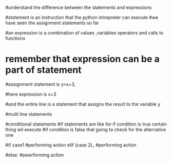 #understand the difference between the statements and expressions

#ststement is an instruction that the python intrepreter can execute
#we have seen the assignment statements so far

#an expression is a combination of values ,variables operators and calls to functions


# remember that expression can be a part of statement
#assignment statement is y=x+3,

#here expression is x+3

#and the entire line is a statement that assigns the result to the variable y
     

#multi line statements


#conditional statements
#if statements are like for if condition is true certain thing wil execute
#if condition is false that going to check for the alternative one

#if case1
 #performing action
   elif (case 2)_
#performing action

#else:
 #pewrforming action
